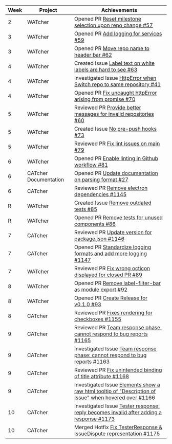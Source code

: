 | Week | Project | Achievements |
|------|---------|--------------|
| 2 | WATcher | Opened PR [Reset milestone selection upon repo change #57](https://github.com/CATcher-org/WATcher/pull/57) | 
| 3 | WATcher | Opened PR [Add logging for services #59](https://github.com/CATcher-org/WATcher/pull/59)
| 3 | WATcher | Opened PR [Move repo name to header bar #62](https://github.com/CATcher-org/WATcher/pull/62)
| 4 | WATcher | Created Issue [Label text on white labels are hard to see #63](https://github.com/CATcher-org/WATcher/issues/63)
| 4 | WATcher | Investigated Issue [HttpError when Switch repo to same repository #41](https://github.com/CATcher-org/WATcher/issues/41)
| 4 | WATcher | Opened PR [Fix uncaught httpError arising from promise #70](https://github.com/CATcher-org/WATcher/pull/70)
| 5 | WATcher | Reviewed PR [Provide better messages for invalid repositories #60](https://github.com/CATcher-org/WATcher/pull/60)
| 5 | WATcher | Created Issue [No pre-push hooks #73](https://github.com/CATcher-org/WATcher/issues/73)
| 5 | WATcher | Reviewed PR [Fix lint issues on main #79](https://github.com/CATcher-org/WATcher/pull/79)
| 6 | WATcher | Opened PR [Enable linting in Github workflow #81](https://github.com/CATcher-org/WATcher/pull/81)
| 6 | CATcher Documentation | Opened PR [Update documentation on parsing format #27](https://github.com/CATcher-org/catcher-org.github.io/pull/27)
| 6 | CATcher | Reviewed PR [Remove electron dependencies #1145](https://github.com/CATcher-org/CATcher/pull/1145)
| R | WATcher | Created Issue [Remove outdated tests #85](https://github.com/CATcher-org/WATcher/issues/85)
| R | WATcher | Opened PR [Remove tests for unused components #86](https://github.com/CATcher-org/WATcher/pull/86)
| 7 | CATcher | Reviewed PR [Update version for package.json #1146](https://github.com/CATcher-org/CATcher/pull/1146)
| 7 | CATcher | Opened PR [Standardize logging formats and add more logging #1147](https://github.com/CATcher-org/CATcher/pull/1147)
| 7 | WATcher | Reviewed PR [Fix wrong octicon displayed for closed PR #89](https://github.com/CATcher-org/WATcher/pull/89)
| 8 | WATcher | Opened PR [Remove label-filter-bar as module export #92](https://github.com/CATcher-org/WATcher/pull/92)
| 8 | WATcher | Opened PR [Create Release for v0.1.0 #93](https://github.com/CATcher-org/WATcher/pull/93)
| 8 | CATcher | Reviewed PR [Fixes rendering for checkboxes #1155](https://github.com/CATcher-org/CATcher/pull/1155)
| 9 | CATcher | Reviewed PR [Team response phase: cannot respond to bug reports #1165](https://github.com/CATcher-org/CATcher/pull/1165)
| 9 | CATcher | Investigated Issue [Team response phase: cannot respond to bug reports #1163](https://github.com/CATcher-org/CATcher/issues/1163)
| 9 | CATcher | Reviewed PR [Fix unintended binding of title attribute #1168](https://github.com/CATcher-org/CATcher/pull/1168)
| 9 | CATcher | Investigated Issue [Elements show a raw html tooltip of "Description of Issue" when hovered over #1166](https://github.com/CATcher-org/CATcher/issues/1166)
| 10 | CATcher | Investigated Issue [Tester response: reply becomes invalid after adding a response #1173](https://github.com/CATcher-org/CATcher/issues/1173)
| 10 | CATcher | Merged Hotfix [Fix TesterResponse & IssueDispute representation #1175](https://github.com/CATcher-org/CATcher/pull/1175)
